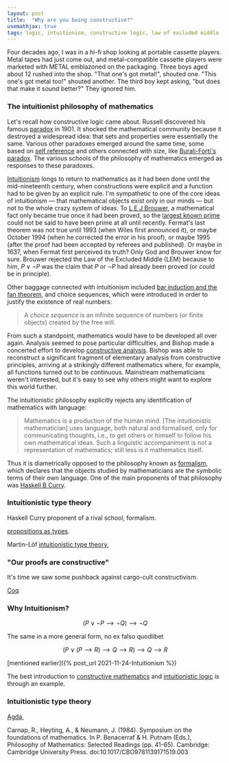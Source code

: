 ```yaml
---
layout: post
title:  "Why are you being constructive?"
usemathjax: true 
tags: logic, intuitionism, constructive logic, law of excluded middle
---
```


Four decades ago, I was in a hi-fi shop looking at portable cassette players. Metal tapes had just come out, and metal-compatible cassette players were marketed with METAL emblazoned on the packaging. Three boys aged about 12 rushed into the shop. "That one's got metal!", shouted one. "This one's got metal too!" shouted another. The third boy kept asking, "but does that make it sound better?" They ignored him.

### The intuitionist philosophy of mathematics

Let's recall how constructive logic came about. Russell discovered his famous [paradox](https://plato.stanford.edu/entries/russell-paradox/) in 1901. It shocked the mathematical community because it destroyed a widespread idea: that sets and properties were essentially the same. Various other paradoxes emerged around the same time, some based on [self reference](https://www.dpmms.cam.ac.uk/~wtg10/richardsparadox.html) and others connected with size, like [Burali-Forti's paradox](https://www.oxfordreference.com/view/10.1093/oi/authority.20110803095535765).
The various schools of the philosophy of mathematics emerged as responses to these paradoxes. 

[Intuitionism](https://plato.stanford.edu/entries/intuitionism/) longs to return to mathematics as it had been done until the mid-nineteenth century, when constructions were explicit and a function had to be given by an explicit rule.
I'm sympathetic to one of the core ideas of intuitionism — that mathematical objects exist only in our minds — but not to the whole crazy system of ideas.
To [L E J Brouwer](https://plato.stanford.edu/entries/brouwer/), a mathematical fact only became true once it had been proved, so the [largest known prime](https://en.wikipedia.org/wiki/Largest_known_prime_number) could not be said to have been prime at all until recently.
Fermat's last theorem was not true until 1993 (when Wiles first announced it), or maybe October 1994 (when he corrected the error in his proof), or maybe 1995 (after the proof had been accepted by referees and published). Or maybe in 1637, when Fermat first perceived its truth? Only God and Brouwer know for sure.
Brouwer rejected the Law of the Excluded Middle (LEM) because to him, $P\lor \neg P$ was the claim that $P$ or $\neg P$ had already been proved (or could be in principle).

Other baggage connected with intuitionism included [bar induction and the fan theorem](https://plato.stanford.edu/entries/intuitionism/#BarThe), and choice sequences, which were introduced in order to justify the existence of real numbers:

> A *choice sequence* is an infinite sequence of numbers (or finite objects) created by the free will. 

From such a standpoint, mathematics would have to be developed all over again.
Analysis seemed to pose particular difficulties, and Bishop made a concerted effort to develop [constructive analysis](https://ncatlab.org/nlab/show/Bishop%27s+constructive+mathematics).
Bishop was able to reconstruct a significant fragment of elementary analysis from constructive principles, arriving at a strikingly different mathematics where, for example, all functions turned out to be continuous.
Mainstream mathematicians weren't interested, but it's easy to see why others might want to explore this world further.

The intuitionistic philosophy explicitly rejects any identification of mathematics with language:

> Mathematics is a production of the human mind. [The intuitionistic mathematician] uses language, both natural and formalised, only for communicating thoughts, i.e., to get others or himself to follow his own mathematical ideas. Such a linguistic accompaniment is not a representation of mathematics; still less is it mathematics itself.

Thus it is diametrically opposed to the philosophy known as [formalism](https://plato.stanford.edu/entries/formalism-mathematics/), which declares that the objects studied by mathematicians are the symbolic terms of their own language. One of the main proponents of that philosophy was [Haskell B Curry](https://plato.stanford.edu/entries/formalism-mathematics/#TerForCur).


### Intuitionistic type theory


 
 Haskell Curry proponent of a rival school, formalism.
 
[propositions as types](https://plato.stanford.edu/entries/type-theory-intuitionistic/#PropType).


Martin-Löf [intuitionistic type theory](https://plato.stanford.edu/entries/type-theory-intuitionistic/),


### "Our proofs are constructive"

It's time we saw some pushback against cargo-cult constructivism. 

[Coq](https://coq.inria.fr)

### Why Intuitionism?

$$ (P ∨ ¬P ⟶ ¬Q) ⟶ ¬Q $$

The same in a more general form, no ex falso quodlibet

$$ (P ∨ (P⟶R) ⟶ Q ⟶ R) ⟶ Q ⟶ R $$

[mentioned earlier]({% post_url 2021-11-24-Intuitionism %})



The best introduction to [constructive mathematics](https://plato.stanford.edu/entries/mathematics-constructive/)
 and [intuitionistic logic](https://plato.stanford.edu/entries/logic-intuitionistic/) is through an example.





### Intuitionistic type theory

[Agda](https://wiki.portal.chalmers.se/agda/pmwiki.php),

Carnap, R., Heyting, A., & Neumann, J. (1984). Symposium on the foundations of mathematics. In P. Benacerraf & H. Putnam (Eds.), Philosophy of Mathematics: Selected Readings (pp. 41-65). Cambridge: Cambridge University Press. doi:10.1017/CBO9781139171519.003






